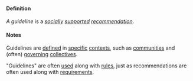 #### Definition

*A guideline* is a *[socially](https://github.com/gcassel/Modular-Organization-Terminology/blob/master/terms/social.md) [supported](https://github.com/gcassel/Modular-Organization-Terminology/blob/master/terms/support.md) [recommendation](https://github.com/gcassel/Modular-Organization-Terminology/blob/master/terms/recommendation.md)*.

#### Notes

Guidelines are [defined](https://github.com/gcassel/Modular-Organization-Terminology/blob/master/terms/define.md) in [specific](https://github.com/gcassel/Modular-Organization-Terminology/blob/master/terms/social.md) [contexts](https://github.com/gcassel/Modular-Organization-Terminology/blob/master/terms/context.md), such as [communities](https://github.com/gcassel/Modular-Organization-Terminology/blob/master/terms/community.md) and (often) [governing](https://github.com/gcassel/Modular-Organization-Terminology/blob/master/terms/govern.md) [collectives](https://github.com/gcassel/Modular-Organization-Terminology/blob/master/compound-term/group-agent.md).

"Guidelines" are often [used](https://github.com/gcassel/Modular-Organization-Terminology/blob/master/terms/use.md) along with [rules](https://github.com/gcassel/Modular-Organization-Terminology/blob/master/terms/rule.md), just as recommendations are often used along with [requirements](https://github.com/gcassel/Modular-Organization-Terminology/blob/master/terms/require.md).
